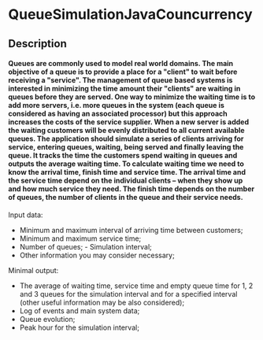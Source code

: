 # QueueSimulationJavaCouncurrency

## Description

#### Queues are commonly used to model real world domains. The main objective of a queue is to provide a place for a "client" to wait before receiving a "service". The management of queue based systems is interested in minimizing the time amount their "clients" are waiting in queues before they are served. One way to minimize the waiting time is to add more servers, i.e. more queues in the system (each queue is considered as having an associated processor) but this approach increases the costs of the service supplier. When a new server is added the waiting customers will be evenly distributed to all current available queues. The application should simulate a series of clients arriving for service, entering queues, waiting, being served and finally leaving the queue. It tracks the time the customers spend waiting in queues and outputs the average waiting time. To calculate waiting time we need to know the arrival time, finish time and service time. The arrival time and the service time depend on the individual clients – when they show up and how much service they need. The finish time depends on the number of queues, the number of clients in the queue and their service needs.
Input data: 
- Minimum and maximum interval of arriving time between customers; 
- Minimum and maximum service time; 
- Number of queues; - Simulation interval;
 - Other information you may consider necessary; 

Minimal output: 
- The average of waiting time, service time and empty queue time for 1, 2 and 3 queues for the simulation interval and for a specified interval (other useful information may be also considered); 
- Log of events and main system data; 
- Queue evolution; 
- Peak hour for the simulation interval;
